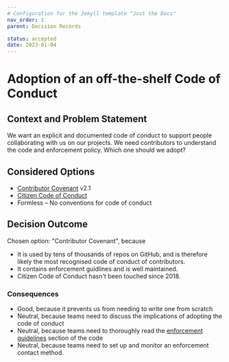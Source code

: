 ```yaml
---
# Configuration for the Jekyll template "Just the Docs"
nav_order: 1
parent: Decision Records

status: accepted
date: 2023-01-04
---
```

# Adoption of an off-the-shelf Code of Conduct

## Context and Problem Statement

We want an explicit and documented code of conduct to support people collaborating with us on our projects. We need contributors to understand the code and enforcement policy.
Which one should we adopt?

## Considered Options

* [Contributor Covenant](https://www.contributor-covenant.org/version/2/1/code_of_conduct/) v2.1
* [Citizen Code of Conduct](https://github.com/stumpsyn/policies/blob/master/citizen_code_of_conduct.md)
* Formless – No conventions for code of conduct

## Decision Outcome

Chosen option: "Contributor Covenant", because

* It is used by tens of thousands of repos on GitHub, and is therefore likely the most recognised code of conduct of contributors.
* It contains enforcement guidlines and is well maintained.
* Citizen Code of Conduct hasn't been touched since 2018.

### Consequences

* Good, because it prevents us from needing to write one from scratch
* Neutral, because teams need to discuss the implications of adopting the code of conduct
* Neutral, because teams need to thoroughly read the [enforcement guidelines](https://www.contributor-covenant.org/version/2/1/code_of_conduct/#enforcement-guidelines) section of the code
* Neutral, because teams need to set up and monitor an enforcement contact method.
